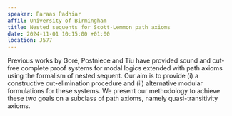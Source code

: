```yaml
---
speaker: Paraas Padhiar
affil: University of Birmingham
title: Nested sequents for Scott-Lemmon path axioms
date: 2024-11-01 10:15:00 +01:00
location: J577
---
```

Previous works by Goré, Postniece and Tiu have provided sound and cut-free complete proof systems for modal logics extended with path axioms using the formalism of nested sequent. 
Our aim is to provide (i) a constructive cut-elimination procedure and (ii) alternative modular formulations for these systems. We present our methodology to achieve these two goals on a subclass of path axioms, namely quasi-transitivity axioms.